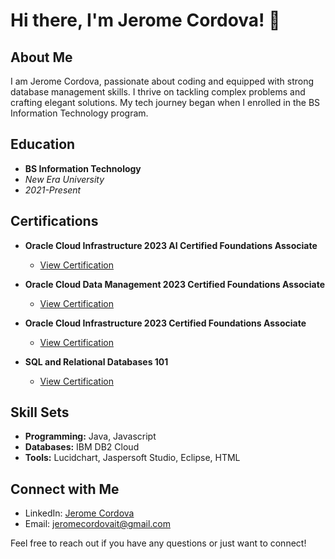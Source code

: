 # Hi there, I'm Jerome Cordova! 👋

## About Me

I am Jerome Cordova, passionate about coding and equipped with strong database management skills. I thrive on tackling complex problems and crafting elegant solutions. My tech journey began when I enrolled in the BS Information Technology program.

## Education

  - **BS Information Technology**
  - *New Era University*
  - *2021-Present*

## Certifications

- **Oracle Cloud Infrastructure 2023 AI Certified Foundations Associate**
  - [View Certification](https://catalog-education.oracle.com/pls/certview/sharebadge?id=C63C98E85DB4E6F5D26F805729473589CFE1FFA43780E4202B890E0C570C925F)
  
- **Oracle Cloud Data Management 2023 Certified Foundations Associate**
  - [View Certification](https://catalog-education.oracle.com/pls/certview/sharebadge?id=01ACD325EC19CCC78EF0EBE0072480AB38716EA2F5E1D80859209E035345AB7C)
  
- **Oracle Cloud Infrastructure 2023 Certified Foundations Associate**
  - [View Certification](https://catalog-education.oracle.com/pls/certview/sharebadge?id=040C2C1BC49DCBA722F4950F4E593E33A4C30D457635DBFAE31C6E61B096F444)
  
- **SQL and Relational Databases 101**
  - [View Certification](https://courses.cognitiveclass.ai/certificates/24e3489c14d14d52b95367c7a016d2dc)

## Skill Sets

- **Programming:** Java, Javascript
- **Databases:** IBM DB2 Cloud
- **Tools:** Lucidchart, Jaspersoft Studio, Eclipse, HTML

## Connect with Me

- LinkedIn: [Jerome Cordova](https://www.linkedin.com/in/jerome-cordova-a899102a4)
- Email: [jeromecordovait@gmail.com](mailto:jeromecordovait@gmail.com)

Feel free to reach out if you have any questions or just want to connect!

